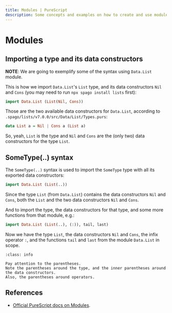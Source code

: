 ```yaml
---
title: Modules | PureScript
description: Some concepts and examples on how to create and use modules in PureScript.
---
```


# Modules

## Importing a type and its data constructors

**NOTE**: We are going to exemplify some of the syntax using `Data.List` module.

This is how we import `Data.List`'s `List` type, and its data constructors `Nil` and `Cons` (you may need to run `npx spago install lists` first):

```haskell
import Data.List (List(Nil, Cons))
```

Those are the two available data constructors for `Data.List`, according to `.spago/lists/v7.0.0/src/Data/List/Types.purs`:

```haskell
data List a = Nil | Cons a (List a)
```

So, yeah, `List` is the type  and `Nil` and `Cons` are the (only two) data constructors for the type `List`.


## SomeType(..) syntax

The `SomeType(..)` syntax is used to import the `SomeType` type with all its exported data constructors:

```haskell
import Data.List (List(..))
```

Since the type `List` (from `Data.List`) contains the data constructors `Nil` and `Cons`, both the `List` and the two data constructors `Nil` and `Cons`.

And to import the type, the data constructors for that type, and some more functions from that module, e.g.:

```haskell
import Data.List (List(..), (:)), tail, last)
```

Now we have the type `List`, the data constructors `Nil` and `Cons`, the infix operator `:`, and the functions `tail` and `last` from the module `Data.List` in scope.

```{admonition} Pay attention to the parentheses!!!
:class: info

Pay attention to the parentheses.
Note the parentheses around the type, and the inner parentheses around the data constructors.
Also, the parentheses around operators.
```

## References

- [Official PureScript docs on Modules](https://github.com/purescript/documentation/blob/master/language/Modules.md).

